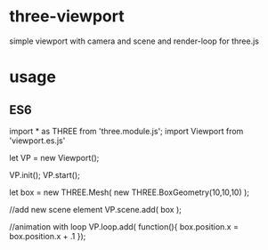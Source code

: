 # three-viewport
simple viewport with camera and scene and render-loop for three.js

# usage
## ES6


import * as THREE from 'three.module.js';
import Viewport from 'viewport.es.js'

let VP = new Viewport();

VP.init();
VP.start();

let box =  new THREE.Mesh( new THREE.BoxGeometry(10,10,10) );

//add new scene element
VP.scene.add( box );

//animation with loop
VP.loop.add( function(){
  box.position.x = box.position.x + .1
});
